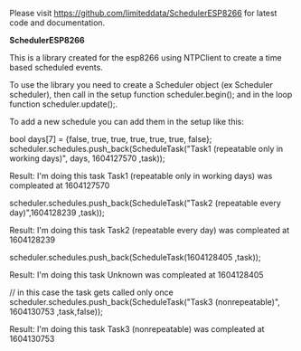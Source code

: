 Please visit https://github.com/limiteddata/SchedulerESP8266 for latest code and documentation.

**SchedulerESP8266**

This is a library created for the esp8266 using NTPClient to create a time based scheduled events.

To use the library you need to create a Scheduler object (ex Scheduler scheduler), then call in the setup function scheduler.begin(); and in the loop function scheduler.update();.

To add a new schedule you can add them in the setup like this:

bool days[7] = {false, true, true, true, true, true, false};
scheduler.schedules.push_back(ScheduleTask("Task1 (repeatable only in working days)", days, 1604127570 ,task));

Result:
I'm doing this task
Task1 (repeatable only in working days) was compleated at 1604127570


scheduler.schedules.push_back(ScheduleTask("Task2 (repeatable every day)",1604128239 ,task));

Result:
I'm doing this task
Task2 (repeatable every day) was compleated at 1604128239


scheduler.schedules.push_back(ScheduleTask(1604128405 ,task));

Result:
I'm doing this task
Unknown was compleated at 1604128405


// in this case the task gets called only once
scheduler.schedules.push_back(ScheduleTask("Task3 (nonrepeatable)", 1604130753 ,task,false));

Result:
I'm doing this task
Task3 (nonrepeatable) was compleated at 1604130753
